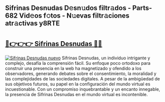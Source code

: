 ## Sifrinas Desnudas D𝚎sn𝚞dos filtr𝚊dos - Parts-682 Vid𝚎os f𝚘tos - N𝚞evas filtr𝚊ciones atr𝚊ctivas y8RTE

# <h2><a href="http://mb3pgxz.tromn.icu/?c=Sifrinas+Desnudas">🔗👉👉👉 Sifrinas Desnudas 🔗🔗</a></h2>

[![Sifrinas Desnudas nuevo](https://i.imgur.com/pEAQMta.gif)](http://mb3pgxz.tromn.icu/?c=Sifrinas+Desnudas)
Sifrinas Desnudas, un individuo intrigante y complejo, desafía la comprensión fácil. Su enfoque poco ortodoxo para construir una presencia en la web ha magnetizado y ofendido a los observadores, generando debates sobre el consentimiento, la moralidad y las complejidades de las sociedades digitales. A pesar de la ambigüedad de sus objetivos futuros, su papel en la configuración del mundo virtual es incuestionable. Con un compromiso inquebrantable y un encanto innegable, la presencia de Sifrinas Desnudas en el mundo virtual es incontenible.
